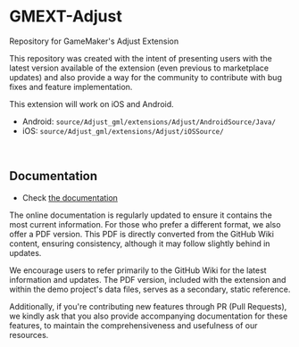# GMEXT-Adjust
Repository for GameMaker's Adjust Extension

This repository was created with the intent of presenting users with the latest version available of the extension (even previous to marketplace updates) and also provide a way for the community to contribute with bug fixes and feature implementation.

This extension will work on iOS and Android.

* Android: `source/Adjust_gml/extensions/Adjust/AndroidSource/Java/`
* iOS: `source/Adjust_gml/extensions/Adjust/iOSSource/`

<br>

## Documentation

* Check [the documentation](../../wiki)

The online documentation is regularly updated to ensure it contains the most current information. For those who prefer a different format, we also offer a PDF version. This PDF is directly converted from the GitHub Wiki content, ensuring consistency, although it may follow slightly behind in updates.

We encourage users to refer primarily to the GitHub Wiki for the latest information and updates. The PDF version, included with the extension and within the demo project's data files, serves as a secondary, static reference.

Additionally, if you're contributing new features through PR (Pull Requests), we kindly ask that you also provide accompanying documentation for these features, to maintain the comprehensiveness and usefulness of our resources.
